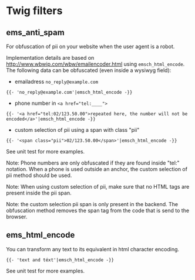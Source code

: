 # Twig filters

## ems_anti_spam

For obfuscation of pii on your website when the user agent is a robot.

Implementation details are based on http://www.wbwip.com/wbw/emailencoder.html using `emsch_html_encode`. 
The following data can be obfuscated (even inside a wysiwyg field):

- emailadress `no_reply@example.com`
````twig
{{- 'no_reply@example.com'|emsch_html_encode -}}
````
- phone number in `<a href="tel:____">`
````twig
{{- '<a href="tel:02/123.50.00">repeated here, the number will not be encoded</a>'|emsch_html_encode -}}
````
- custom selection of pii using a span with class "pii"
````twig
{{- '<span class="pii">02/123.50.00</span>'|emsch_html_encode -}}
````

See unit test for more examples.

Note: Phone numbers are only obfuscated if they are found inside "tel:" notation. When a phone is used
outside an anchor, the custom selection of pii method should be used.

Note: When using custom selection of pii, make sure that no HTML tags are present inside the pii span.

Note: the custom selection pii span is only present in the backend. The obfuscation method removes the span
tag from the code that is send to the browser.

## ems_html_encode

You can transform any text to its equivalent in html character encoding.

````twig
{{- 'text and téxt'|emsch_html_encode -}}
````

See unit test for more examples.
